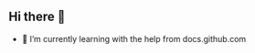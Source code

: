 ## Hi there 👋
- 🌱 I’m currently learning with the help from docs.github.com

<!--
**code-atharva/code-atharva** is a ✨ _special_ ✨ repository because its `README.md` (this file) appears on your GitHub profile.

Here are some ideas to get you started:


-->
